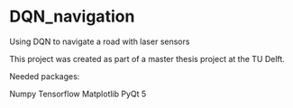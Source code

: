 # DQN_navigation
Using DQN to navigate a road with laser sensors

This project was created as part of a master thesis project at the TU Delft.

Needed packages:

Numpy
Tensorflow
Matplotlib
PyQt 5

